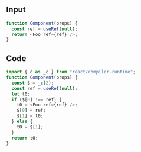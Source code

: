 
## Input

```javascript
function Component(props) {
  const ref = useRef(null);
  return <Foo ref={ref} />;
}

```

## Code

```javascript
import { c as _c } from "react/compiler-runtime";
function Component(props) {
  const $ = _c(2);
  const ref = useRef(null);
  let t0;
  if ($[0] !== ref) {
    t0 = <Foo ref={ref} />;
    $[0] = ref;
    $[1] = t0;
  } else {
    t0 = $[1];
  }
  return t0;
}

```
      